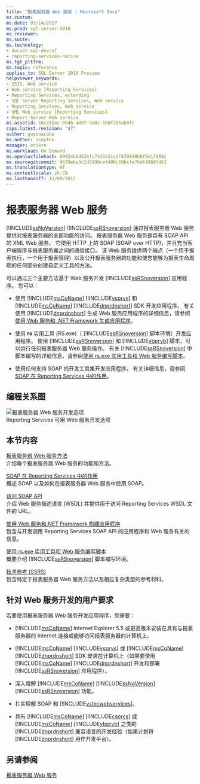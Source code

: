 ```yaml
---
title: "报表服务器 Web 服务 | Microsoft Docs"
ms.custom: 
ms.date: 03/14/2017
ms.prod: sql-server-2016
ms.reviewer: 
ms.suite: 
ms.technology:
- docset-sql-devref
- reporting-services-native
ms.tgt_pltfrm: 
ms.topic: reference
applies_to: SQL Server 2016 Preview
helpviewer_keywords:
- SSIS, Web service
- Web service [Reporting Services]
- Reporting Services, extending
- SQL Server Reporting Services, Web service
- Reporting Services, Web service
- XML Web service [Reporting Services]
- Report Server Web service
ms.assetid: 16c21dec-6b46-4497-9a0c-1b0f2b6ab8fc
caps.latest.revision: "47"
author: guyinacube
ms.author: asaxton
manager: erikre
ms.workload: On Demand
ms.openlocfilehash: 60934b6d62bfc741bb21cdf839198b0f6e1f688c
ms.sourcegitcommit: 9678eba3c2d3100cef408c69bcfe76df49803d63
ms.translationtype: HT
ms.contentlocale: zh-CN
ms.lasthandoff: 11/09/2017
---
```

# <a name="report-server-web-service"></a>报表服务器 Web 服务
  [!INCLUDE[ssNoVersion](../../includes/ssnoversion-md.md)] [!INCLUDE[ssRSnoversion](../../includes/ssrsnoversion-md.md)] 通过报表服务器 Web 服务提供对报表服务器的全部功能的访问。 报表服务器 Web 服务是具有 SOAP API 的 XML Web 服务。 它使用 HTTP 上的 SOAP (SOAP over HTTP)，并且充当客户端程序与报表服务器之间的通信接口。 该 Web 服务提供两个端点（一个用于报表执行，一个用于报表管理）以及公开报表服务器的功能和使您能够为报表生命周期的任何部分创建自定义工具的方法。  
  
 可以通过三个主要方法基于 Web 服务开发 [!INCLUDE[ssRSnoversion](../../includes/ssrsnoversion-md.md)] 应用程序。 您可以：  
  
-   使用 [!INCLUDE[msCoName](../../includes/msconame-md.md)] [!INCLUDE[vsprvs](../../includes/vsprvs-md.md)] 和 [!INCLUDE[msCoName](../../includes/msconame-md.md)] [!INCLUDE[dnprdnshort](../../includes/dnprdnshort-md.md)] SDK 开发应用程序。 有关使用 [!INCLUDE[dnprdnshort](../../includes/dnprdnshort-md.md)] 生成 Web 服务应用程序的详细信息，请参阅[使用 Web 服务和 .NET Framework 生成应用程序](../../reporting-services/report-server-web-service/net-framework/building-applications-using-the-web-service-and-the-net-framework.md)。  
  
-   使用 **rs** 实用工具 (RS.exe)（ [!INCLUDE[ssRSnoversion](../../includes/ssrsnoversion-md.md)] 脚本环境）开发应用程序。 使用 [!INCLUDE[ssRSnoversion](../../includes/ssrsnoversion-md.md)] 和 [!INCLUDE[vbprvb](../../includes/vbprvb-md.md)] 脚本，可以运行任何报表服务器 Web 服务操作。 有关 [!INCLUDE[ssRSnoversion](../../includes/ssrsnoversion-md.md)] 中脚本编写的详细信息，请参阅[使用 rs.exe 实用工具和 Web 服务编写脚本](../../reporting-services/tools/script-with-the-rs-exe-utility-and-the-web-service.md)。  
  
-   使用任何支持 SOAP 的开发工具集开发应用程序。 有关详细信息，请参阅 [SOAP 在 Reporting Services 中的作用](../../reporting-services/report-server-web-service/the-role-of-soap-in-reporting-services.md)。  
  
## <a name="programming-diagram"></a>编程关系图  
 ![报表服务器 Web 服务开发选项](../../reporting-services/report-server-web-service/media/reportserviceswebserviceprog-01.gif "Report Server Web service development options")  
Reporting Services 可用 Web 服务开发选项  
  
## <a name="in-this-section"></a>本节内容  
 [报表服务器 Web 服务方法](../../reporting-services/report-server-web-service/methods/report-server-web-service-methods.md)  
 介绍每个报表服务器 Web 服务的功能和方法。  
  
 [SOAP 在 Reporting Services 中的作用](../../reporting-services/report-server-web-service/the-role-of-soap-in-reporting-services.md)  
 概述 SOAP 以及如何在报表服务器 Web 服务中使用 SOAP。  
  
 [访问 SOAP API](../../reporting-services/report-server-web-service/accessing-the-soap-api.md)  
 介绍 Web 服务描述语言 (WSDL) 并提供用于访问 Reporting Services WSDL 文件的 URL。  
  
 [使用 Web 服务和.NET Framework 构建应用程序](../../reporting-services/report-server-web-service/net-framework/building-applications-using-the-web-service-and-the-net-framework.md)  
 包含与开发调用 Reporting Services SOAP API 的应用程序和 Web 服务有关的信息。  
  
 [使用 rs.exe 实用工具和 Web 服务编写脚本](../../reporting-services/tools/script-with-the-rs-exe-utility-and-the-web-service.md)  
 概要介绍 [!INCLUDE[ssRSnoversion](../../includes/ssrsnoversion-md.md)] 脚本编写环境。  
  
 [技术参考 (SSRS)](../../reporting-services/technical-reference-ssrs.md)  
 包含特定于报表服务器 Web 服务方法以及相应复杂类型的参考材料。  
  
## <a name="user-requirements-for-web-service-development"></a>针对 Web 服务开发的用户要求  
 若要使用报表服务器 Web 服务开发应用程序，您需要：  
  
-   [!INCLUDE[msCoName](../../includes/msconame-md.md)] Internet Explorer 5.5 或更高版本安装在具有与报表服务器的 Internet 连接或能够访问报表服务器的计算机上。  
  
-   [!INCLUDE[msCoName](../../includes/msconame-md.md)] [!INCLUDE[vsprvs](../../includes/vsprvs-md.md)] 或 [!INCLUDE[msCoName](../../includes/msconame-md.md)] [!INCLUDE[dnprdnshort](../../includes/dnprdnshort-md.md)] SDK 安装在计算机上（如果要使用 [!INCLUDE[msCoName](../../includes/msconame-md.md)] [!INCLUDE[dnprdnshort](../../includes/dnprdnshort-md.md)] 开发和部署 [!INCLUDE[ssRSnoversion](../../includes/ssrsnoversion-md.md)] 应用程序）。  
  
-   深入理解 [!INCLUDE[msCoName](../../includes/msconame-md.md)] [!INCLUDE[ssNoVersion](../../includes/ssnoversion-md.md)] [!INCLUDE[ssRSnoversion](../../includes/ssrsnoversion-md.md)] 功能。  
  
-   扎实理解 SOAP 和 [!INCLUDE[vstecwebservices](../../includes/vstecwebservices-md.md)]。  
  
-   具有 [!INCLUDE[msCoName](../../includes/msconame-md.md)] [!INCLUDE[csprcs](../../includes/csprcs-md.md)] 或 [!INCLUDE[msCoName](../../includes/msconame-md.md)] [!INCLUDE[vbprvb](../../includes/vbprvb-md.md)] 之类的 [!INCLUDE[dnprdnshort](../../includes/dnprdnshort-md.md)] 兼容语言的开发经验（如果计划将 [!INCLUDE[dnprdnshort](../../includes/dnprdnshort-md.md)] 用作开发平台）。  
  
## <a name="see-also"></a>另请参阅  
 [报表服务器 Web 服务](../../reporting-services/report-server-web-service/report-server-web-service.md)  
  
  
